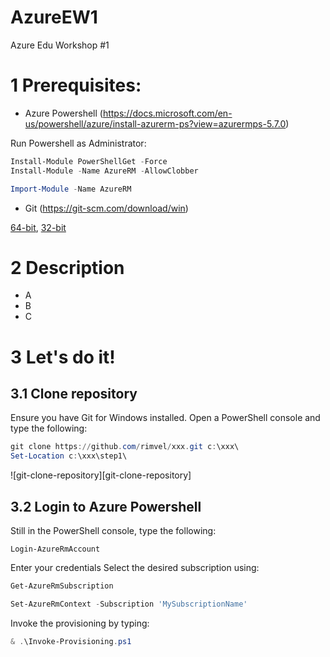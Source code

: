 # AzureEW1

Azure Edu Workshop #1

# 1 Prerequisites:

- Azure Powershell (https://docs.microsoft.com/en-us/powershell/azure/install-azurerm-ps?view=azurermps-5.7.0)

Run Powershell as Administrator:
```powershell
Install-Module PowerShellGet -Force
Install-Module -Name AzureRM -AllowClobber

Import-Module -Name AzureRM
```

- Git (https://git-scm.com/download/win)

[64-bit](https://github.com/git-for-windows/git/releases/download/v2.16.2.windows.1/Git-2.16.2-64-bit.exe),
[32-bit](https://github.com/git-for-windows/git/releases/download/v2.16.2.windows.1/Git-2.16.2-32-bit.exe)

# 2 Description

- A
- B
- C


# 3 Let's do it!

## 3.1 Clone repository
Ensure you have Git for Windows installed.
Open a PowerShell console and type the following:

``` powershell
git clone https://github.com/rimvel/xxx.git c:\xxx\
Set-Location c:\xxx\step1\
```
![git-clone-repository][git-clone-repository]

## 3.2 Login to Azure Powershell
Still in the PowerShell console, type the following:

``` powerhell
Login-AzureRmAccount
```

Enter your credentials
Select the desired subscription using:

``` powershell
Get-AzureRmSubscription

Set-AzureRmContext -Subscription 'MySubscriptionName'
```

Invoke the provisioning by typing:

``` powershell
& .\Invoke-Provisioning.ps1
```
